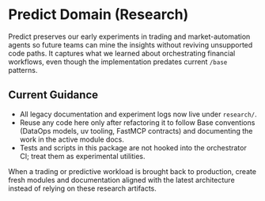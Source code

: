 # Predict Domain (Research)

Predict preserves our early experiments in trading and market-automation agents so future teams can mine the insights without reviving unsupported code paths. It captures what we learned about orchestrating financial workflows, even though the implementation predates current `/base` patterns.

## Current Guidance

- All legacy documentation and experiment logs now live under `research/`.
- Reuse any code here only after refactoring it to follow Base conventions
  (DataOps models, uv tooling, FastMCP contracts) and documenting the work in the
  active module docs.
- Tests and scripts in this package are not hooked into the orchestrator CI; treat
  them as experimental utilities.

When a trading or predictive workload is brought back to production, create fresh
modules and documentation aligned with the latest architecture instead of relying
on these research artifacts.

